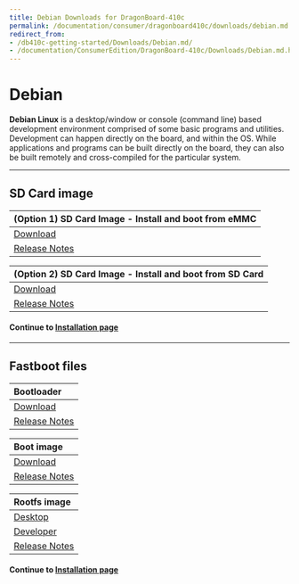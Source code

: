 ```yaml
---
title: Debian Downloads for DragonBoard-410c
permalink: /documentation/consumer/dragonboard410c/downloads/debian.md.html
redirect_from:
- /db410c-getting-started/Downloads/Debian.md/
- /documentation/ConsumerEdition/DragonBoard-410c/Downloads/Debian.md.html
---
```

# Debian

**Debian Linux** is a desktop/window or console (command line) based development environment comprised of some basic programs and utilities. Development can happen directly on the board, and within the OS. While applications and programs can be built directly on the board, they can also be built remotely and cross-compiled for the particular system.

***

## SD Card image

| (Option 1) SD Card Image - Install and boot from eMMC                                                                                  |
|:-------------------------------------------------------------------------------------------------------|
|[Download](http://releases.linaro.org/96boards/dragonboard410c/linaro/debian/latest/dragonboard-410c-sdcard-installer-*.zip)        |
|[Release Notes](http://releases.linaro.org/96boards/dragonboard410c/linaro/debian/latest/)         |

| (Option 2) SD Card Image - Install and boot from SD Card                                                                               |
|:-------------------------------------------------------------------------------------------------------|
| [Download](http://releases.linaro.org/96boards/dragonboard410c/linaro/debian/latest/dragonboard-410c-sdcard-developer-*.zip)     |
| [Release Notes](http://releases.linaro.org/96boards/dragonboard410c/linaro/debian/latest/)             |

#### Continue to [Installation page](../installation/)

***

## Fastboot files

| Bootloader                                                                                                                             |
|:---------------------------------------------------------------------------------------------------------------------------------------|
| [Download](http://releases.linaro.org/96boards/dragonboard410c/linaro/rescue/latest/dragonboard410c_bootloader_emmc_linux-*.zip)       |
| [Release Notes](http://releases.linaro.org/96boards/dragonboard410c/linaro/rescue/latest/)                                             |

| Boot image                                                                                                                             |
|:---------------------------------------------------------------------------------------------------------------------------------------|
| [Download](http://releases.linaro.org/96boards/dragonboard410c/linaro/debian/latest/boot-linaro-*-dragonboard-410c-*.img.gz)      |
| [Release Notes](http://releases.linaro.org/96boards/dragonboard410c/linaro/debian/latest/)                                             |

| Rootfs image                                                                                                                           |
|:---------------------------------------------------------------------------------------------------------------------------------------|
| [Desktop](http://releases.linaro.org/96boards/dragonboard410c/linaro/debian/latest/linaro-*-alip-dragonboard-410c-*.img.gz)       |
| [Developer](http://releases.linaro.org/96boards/dragonboard410c/linaro/debian/latest/linaro-*-developer-dragonboard-410c-*.img.gz)|
| [Release Notes](http://releases.linaro.org/96boards/dragonboard410c/linaro/debian/latest/)                                             |

#### Continue to [Installation page](../installation/)
